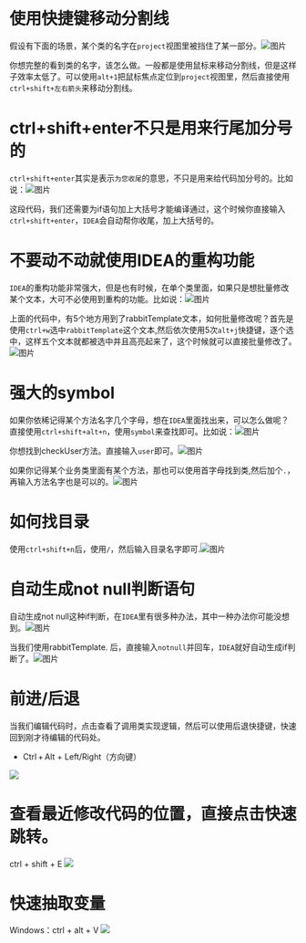 # 使用快捷键移动分割线

假设有下面的场景，某个类的名字在`project`视图里被挡住了某一部分。![图片](https://mmbiz.qpic.cn/mmbiz_png/JdLkEI9sZfdFhkeW4nTcNrUKruaVxgic9ufESc3Bj02WrrzYUhCRBdwlBCEjOpTADdrz1yQDKRiaFUZx2u2ZiaY2A/640?wx_fmt=png&tp=webp&wxfrom=5&wx_lazy=1&wx_co=1)

你想完整的看到类的名字，该怎么做。一般都是使用鼠标来移动分割线，但是这样子效率太低了。可以使用`alt+1`把鼠标焦点定位到`project`视图里，然后直接使用`ctrl+shift+左右箭头`来移动分割线。



# ctrl+shift+enter不只是用来行尾加分号的

`ctrl+shift+enter`其实是表示`为您收尾`的意思，不只是用来给代码加分号的。比如说：![图片](https://mmbiz.qpic.cn/mmbiz_png/JdLkEI9sZfdFhkeW4nTcNrUKruaVxgic9umnOq7IcuyHUJGVl0NQnQjQSYvefH0ujEcZJ6CMGozia4pcomziarXfg/640?wx_fmt=png&tp=webp&wxfrom=5&wx_lazy=1&wx_co=1)

这段代码，我们还需要为if语句加上大括号才能编译通过，这个时候你直接输入`ctrl+shift+enter`，`IDEA`会自动帮你收尾，加上大括号的。

# 不要动不动就使用IDEA的重构功能

`IDEA`的重构功能非常强大，但是也有时候，在单个类里面，如果只是想批量修改某个文本，大可不必使用到重构的功能。比如说：![图片](https://mmbiz.qpic.cn/mmbiz_png/JdLkEI9sZfdFhkeW4nTcNrUKruaVxgic9jF0sEibNxIe1QqbpZwlI55b5BntPDzaFq2o6Z8iaWP8HT4mwMl8n7z4w/640?wx_fmt=png&tp=webp&wxfrom=5&wx_lazy=1&wx_co=1)

上面的代码中，有5个地方用到了rabbitTemplate文本，如何批量修改呢？首先是使用`ctrl+w`选中`rabbitTemplate`这个文本,然后依次使用5次`alt+j`快捷键，逐个选中，这样五个文本就都被选中并且高亮起来了，这个时候就可以直接批量修改了。![图片](https://mmbiz.qpic.cn/mmbiz_png/JdLkEI9sZfdFhkeW4nTcNrUKruaVxgic9UFOH8fcibT0c9TNFDXrLpEWJfbBbXt6ia14M6INibsP6QFpXydh2ODt2w/640?wx_fmt=png&tp=webp&wxfrom=5&wx_lazy=1&wx_co=1)

# 强大的symbol

如果你依稀记得某个方法名字几个字母，想在`IDEA`里面找出来，可以怎么做呢？直接使用`ctrl+shift+alt+n`，使用`symbol`来查找即可。比如说：![图片](https://mmbiz.qpic.cn/mmbiz_png/JdLkEI9sZfdFhkeW4nTcNrUKruaVxgic9eZ3AgjCXv8XWonTNqJgDMp66IBLxyKYOEugf768XQXzlqBfHZ98ZTQ/640?wx_fmt=png&tp=webp&wxfrom=5&wx_lazy=1&wx_co=1)

你想找到checkUser方法。直接输入`user`即可。![图片](https://mmbiz.qpic.cn/mmbiz_png/JdLkEI9sZfdFhkeW4nTcNrUKruaVxgic9ILwc2QFmEn9Vy75icOdMemDcAJIcrHDUPjcoH9Tzibtz1Gcf57rKsU4g/640?wx_fmt=png&tp=webp&wxfrom=5&wx_lazy=1&wx_co=1)

如果你记得某个业务类里面有某个方法，那也可以使用首字母找到类,然后加个`.`，再输入方法名字也是可以的。![图片](https://mmbiz.qpic.cn/mmbiz_png/JdLkEI9sZfdFhkeW4nTcNrUKruaVxgic96gaM1b51rnxheRsicNWW0ZYE8uBc4BeiaJsrYWavJtcBvIXTfbY4a0LA/640?wx_fmt=png&tp=webp&wxfrom=5&wx_lazy=1&wx_co=1)

# 如何找目录

使用`ctrl+shift+n`后，使用`/`，然后输入目录名字即可.![图片](https://mmbiz.qpic.cn/mmbiz_png/JdLkEI9sZfdFhkeW4nTcNrUKruaVxgic92vDw0wCb1AzqAC63r4o3dzYPiaR0YugTPoVzKibdhMCk8uYXFYrkwVtg/640?wx_fmt=png&tp=webp&wxfrom=5&wx_lazy=1&wx_co=1)

# 自动生成not null判断语句

自动生成not null这种if判断，在`IDEA`里有很多种办法，其中一种办法你可能没想到。![图片](https://mmbiz.qpic.cn/mmbiz_png/JdLkEI9sZfdFhkeW4nTcNrUKruaVxgic9pia6oLa5T8YAb3cE2Kn9XXzINFcovtJEbEuibH1xkBE4u8rVSX7DWSIQ/640?wx_fmt=png&tp=webp&wxfrom=5&wx_lazy=1&wx_co=1)

当我们使用rabbitTemplate. 后，直接输入`notnull`并回车，`IDEA`就好自动生成if判断了。![图片](https://mmbiz.qpic.cn/mmbiz_png/JdLkEI9sZfdFhkeW4nTcNrUKruaVxgic9NIXfbYroT7Zex4fic8CRUAFv20turVuhROFhOjicH8Q25HMPHyttianVw/640?wx_fmt=png&tp=webp&wxfrom=5&wx_lazy=1&wx_co=1)

# 前进/后退

当我们编辑代码时，点击查看了调用类实现逻辑，然后可以使用后退快捷键，快速回到刚才待编辑的代码处。

- Ctrl + Alt + Left/Right（方向键）

![](https://img2020.cnblogs.com/other/1419561/202007/1419561-20200714072035593-1548501813.gif)

# 查看最近修改代码的位置，直接点击快速跳转。

ctrl + shift + E
![](https://img2020.cnblogs.com/other/1419561/202007/1419561-20200714072038615-358356755.gif)

# 快速抽取变量

Windows：ctrl + alt + V
![](https://img2020.cnblogs.com/other/1419561/202007/1419561-20200714072043281-1570387292.gif)



